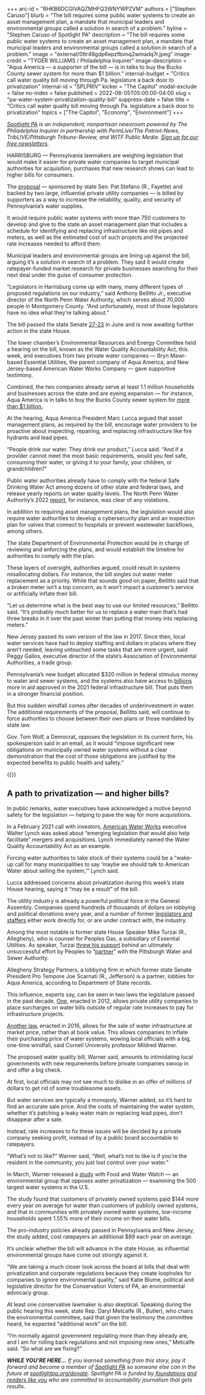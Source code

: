 +++
arc-id = "RHKB6DCGIVAQZMHFQ3WNYWPZVM"
authors = ["Stephen Caruso"]
blurb = "The bill requires some public water systems to create an asset management plan, a mandate that municipal leaders and environmental groups called a solution in search of a problem."
byline = "Stephen Caruso of Spotlight PA"
description = "The bill requires some public water systems to create an asset management plan, a mandate that municipal leaders and environmental groups called a solution in search of a problem."
image = "external/0ttr48gdp6epzfbvnq2wmadq7r.jpeg"
image-credit = "TYGER WILLIAMS / Philadelphia Inquirer"
image-description = "Aqua America — a supporter of the bill — is in talks to buy the Bucks County sewer system for more than $1 billion."
internal-budget = "Critics call water quality bill moving through Pa. legislature a back door to privatization"
internal-id = "SPLPRIV"
kicker = "The Capitol"
modal-exclude = false
no-index = false
published = 2022-08-05T05:00:00-04:00
slug = "pa-water-system-privatization-quality-bill"
suppress-date = false
title = "Critics call water quality bill moving through Pa. legislature a back door to privatization"
topics = ["The Capitol", "Economy", "Environment"]
+++

<a href="https://www.spotlightpa.org/"><i>Spotlight PA</i></a><i> is an independent, nonpartisan newsroom powered by The Philadelphia Inquirer in partnership with PennLive/The Patriot-News, TribLIVE/Pittsburgh Tribune-Review, and WITF Public Media. </i><a href="https://www.spotlightpa.org/newsletters"><i>Sign up for our free newsletters</i></a><i>.</i>

HARRISBURG — Pennsylvania lawmakers are weighing legislation that would make it easier for private water companies to target municipal authorities for acquisition, purchases that new research shows can lead to higher bills for consumers.

The <a href="https://www.legis.state.pa.us/cfdocs/billinfo/billinfo.cfm?syear=2021&sind=0&body=S&type=B&bn=0597">proposal</a> — sponsored by state Sen. Pat Stefano (R., Fayette) and backed by two large, influential private utility companies — is billed by supporters as a way to increase the reliability, quality, and security of Pennsylvania’s water supplies.

It would require public water systems with more than 750 customers to develop and give to the state an asset management plan that includes a schedule for identifying and replacing infrastructure like old pipes and meters, as well as the estimated cost of such projects and the projected rate increases needed to afford them.

<script src="https://www.spotlightpa.org/embed.js" async></script><div data-spl-embed-version="1" data-spl-src="https://www.spotlightpa.org/embeds/newsletter/"></div>

Municipal leaders and environmental groups are lining up against the bill, arguing it’s a solution in search of a problem. They said it would create ratepayer-funded market research for private businesses searching for their next deal under the guise of consumer protection.

“Legislators in Harrisburg come up with many, many different types of proposed regulations on our industry,” said Anthony Bellitto Jr., executive director of the North Penn Water Authority, which serves about 70,000 people in Montgomery County. “And unfortunately, most of those legislators have no idea what they’re talking about.”

The bill passed the state Senate <a href="https://www.legis.state.pa.us/CFDOCS/Legis/RC/Public/rc_view_action2.cfm?sess_yr=2021&sess_ind=0&rc_body=S&rc_nbr=527">27-23</a> in June and is now awaiting further action in the state House.

The lower chamber’s Environmental Resources and Energy Committee held a hearing on the bill, known as the Water Quality Accountability Act, this week, and executives from two private water companies — Bryn Mawr-based Essential Utilities, the parent company of Aqua America, and New Jersey-based American Water Works Company — gave supportive testimony.

Combined, the two companies already serve at least 1.1 million households and businesses across the state and are eyeing expansion — for instance, Aqua America is in talks to buy the Bucks County sewer system for <a href="https://www.inquirer.com/business/bucks-county-bcwsa-aqua-sewer-utility-sale-20220713.html">more than $1 billion.</a>

At the hearing, Aqua America President Marc Lucca argued that asset management plans, as required by the bill, encourage water providers to be proactive about inspecting, repairing, and replacing infrastructure like fire hydrants and lead pipes.

“People drink our water. They drink our product,” Lucca said. “And if a provider cannot meet the most basic requirements, would you feel safe, consuming their water, or giving it to your family, your children, or grandchildren?”

Public water authorities already have to comply with the federal Safe Drinking Water Act among dozens of other state and federal laws, and release yearly reports on water quality levels. The North Penn Water Authority’s 2022 <a href="https://npwa.org/2022-annual-drinking-wqr-main/">report</a>, for instance, was clear of any violations.

In addition to requiring asset management plans, the legislation would also require water authorities to develop a cybersecurity plan and an inspection plan for valves that connect to hospitals or prevent wastewater backflows, among others.

The state Department of Environmental Protection would be in charge of reviewing and enforcing the plans, and would establish the timeline for authorities to comply with the plan.

These layers of oversight, authorities argued, could result in systems misallocating dollars. For instance, the bill singles out water meter replacement as a priority. While that sounds good on paper, Bellitto said that a broken meter isn’t a top concern, as it won’t impact a customer’s service or artificially inflate their bill.

“Let us determine what is the best way to use our limited resources,” Bellitto said. “It’s probably much better for us to replace a water main that’s had three breaks in it over the past winter than putting that money into replacing meters.”

New Jersey passed its own version of the law in 2017. Since then, local water services have had to deploy staffing and dollars in places where they aren’t needed, leaving untouched some tasks that are more urgent, said Peggy Gallos, executive director of the state’s Association of Environmental Authorities, a trade group.

Pennsylvania’s new budget allocated $320 million in federal stimulus money to water and sewer systems, and the systems also have access to <a href="https://www.wwdmag.com/editorial-topical/legislation/news/10940222/infrastructure-bill-passes-house-water-wastewater-funding-breakdown">billions</a> more in aid approved in the 2021 federal infrastructure bill. That puts them in a stronger financial position.

But this sudden windfall comes after decades of underinvestment in water. The additional requirements of the proposal, Bellitto said, will continue to force authorities to choose between their own plans or those mandated by state law.

Gov. Tom Wolf, a Democrat, opposes the legislation in its current form, his spokesperson said in an email, as it would “impose significant new obligations on municipally owned water systems without a clear demonstration that the cost of those obligations are justified by the expected benefits to public health and safety.”

{{<picture src="external/f58x0w5k6m4c4gkzhh70xg2gmm.jpeg" description="It’s probably much better for us to replace a water main that’s had three breaks in it over the past winter than putting that money into replacing meters,&#34; said Anthony Bellitto Jr., executive director of the North Penn Water Authority, which serves about 70,000 people in Montgomery County. " caption="It’s probably much better for us to replace a water main that’s had three breaks in it over the past winter than putting that money into replacing meters,&#34; said Anthony Bellitto Jr., executive director of the North Penn Water Authority, which serves about 70,000 people in Montgomery County. " credit="ELIZABETH ROBERTSON / Philadelphia Inquirer">}} 

## A path to privatization — and higher bills?

In public remarks, water executives have acknowledged a motive beyond safety for the legislation — helping to pave the way for more acquisitions.

In a February 2021 call with investors, <a href="https://seekingalpha.com/article/4409172-american-water-works-awk-ceo-walter-lynch-on-q4-2020-results-earnings-call-transcript">American Water Works</a> executive Walter Lynch was asked about “emerging legislation that would also help facilitate” mergers and acquisitions. Lynch immediately named the Water Quality Accountability Act as an example.

Forcing water authorities to take stock of their systems could be a “wake-up call for many municipalities to say ‘maybe we should talk to American Water about selling the system,’” Lynch said.

Lucca addressed concerns about privatization during this week’s state House hearing, saying it “may be a result” of the bill.

The utility industry is already a powerful political force in the General Assembly. Companies spend hundreds of thousands of dollars on lobbying and political donations every year, and a number of former <a href="https://www.buckscountycouriertimes.com/story/news/education/2018/10/19/persuasion-is-best-tool-lobbyists/9509567007/">legislators and staffers</a> either work directly for, or are under contract with, the industry.

Among the most notable is former state House Speaker Mike Turzai (R., Allegheny), who is counsel for Peoples Gas, a subsidiary of Essential Utilities. As speaker, Turzai <a href="https://www.post-gazette.com/news/politics-state/2018/02/22/House-speaker-Mike-Turzai-Pittsburghe-Peoples-natural-gas-water-authority-Sewer/stories/201802220176">threw his support</a> behind an ultimately unsuccessful effort by Peoples to “<a href="https://www.post-gazette.com/news/politics-state/2018/02/22/House-speaker-Mike-Turzai-Pittsburghe-Peoples-natural-gas-water-authority-Sewer/stories/201802220176">partner</a>” with the Pittsburgh Water and Sewer Authority.

Allegheny Strategy Partners, a lobbying firm in which former state Senate President Pro Tempore Joe Scarnati (R., Jefferson) is a partner, lobbies for Aqua America, according to Department of State records.

This influence, experts say, can be seen in two laws the legislature passed in the past decade. <a href="https://www.legis.state.pa.us/cfdocs/legis/LI/uconsCheck.cfm?txtType=HTM&yr=2012&sessInd=0&smthLwInd=0&act=0011.">One</a>, enacted in 2012, allows private utility companies to place surcharges on water bills outside of regular rate increases to pay for infrastructure projects.

<a href="https://www.legis.state.pa.us/cfdocs/legis/li/uconsCheck.cfm?yr=2016&sessInd=0&act=12">Another law</a>, enacted in 2016, allows for the sale of water infrastructure at market price, rather than at book value. This allows companies to inflate their purchasing price of water systems, wowing local officials with a big, one-time windfall, said Cornell University professor Mildred Warner.

The proposed water quality bill, Warner said, amounts to intimidating local governments with new requirements before private companies swoop in and offer a big check.

At first, local officials may not see much to dislike in an offer of millions of dollars to get rid of some troublesome assets.

But water services are typically a monopoly, Warner added, so it’s hard to find an accurate sale price. And the costs of maintaining the water system, whether it’s patching a leaky water main or replacing lead pipes, don’t disappear after a sale.

Instead, rate increases to fix these issues will be decided by a private company seeking profit, instead of by a public board accountable to ratepayers.

“What’s not to like?” Warner said, “Well, what’s not to like is if you’re the resident in the community, you just lost control over your water.”

In March, Warner released a <a href="https://iwaponline.com/wp/article/24/3/500/87702/Water-pricing-and-affordability-in-the-US-public">study</a> with Food and Water Watch — an environmental group that opposes water privatization — examining the 500 largest water systems in the U.S.

The study found that customers of privately owned systems paid $144 more every year on average for water than customers of publicly owned systems, and that in communities with privately owned water systems, low-income households spent 1.55% more of their income on their water bills.

The pro-industry policies already passed in Pennsylvania and New Jersey, the study added, cost ratepayers an additional $89 each year on average.

<script src="https://www.spotlightpa.org/embed.js" async></script><div data-spl-embed-version="1" data-spl-src="https://www.spotlightpa.org/embeds/donate/"></div>

It’s unclear whether the bill will advance in the state House, as influential environmental groups have come out strongly against it.

“We are taking a much closer look across the board at bills that deal with privatization and corporate regulations because they create loopholes for companies to ignore environmental quality,” said Katie Blume, political and legislative director for the Conservation Voters of PA, an environmental advocacy group.

At least one conservative lawmaker is also skeptical. Speaking during the public hearing this week, state Rep. Daryl Metcalfe (R., Butler), who chairs the environmental committee, said that given the testimony the committee heard, he expected “additional work” on the bill.

“I’m normally against government regulating more than they already are, and I am for rolling back regulations and not imposing new ones,” Metcalfe said. “So what are we fixing?”

<i><b>WHILE YOU’RE HERE...</b></i><i> If you learned something from this story, pay it forward and become a member of </i><a href="https://www.spotlightpa.org/"><i>Spotlight PA</i></a><i> so someone else can in the future at </i><a href="http://spotlightpa.org/donate"><i>spotlightpa.org/donate</i></a><i>. Spotlight PA is funded by</i><a href="https://www.spotlightpa.org/support"><i> foundations</i></a><i> </i><a href="https://www.spotlightpa.org/support"><i>and readers like you</i></a><i> who are committed to accountability journalism that gets results.</i>
